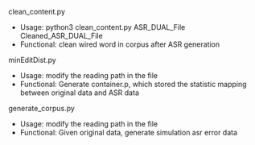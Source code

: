 clean_content.py
  + Usage: python3 clean_content.py ASR_DUAL_File Cleaned_ASR_DUAL_File
  + Functional: clean wired word in corpus after ASR generation

minEditDist.py
  + Usage: modify the reading path in the file
  + Functional: Generate container.p, which stored the statistic mapping between
    original data and ASR data

generate_corpus.py
  + Usage: modify the reading path in the file
  + Functional: Given original data, generate simulation asr error data

